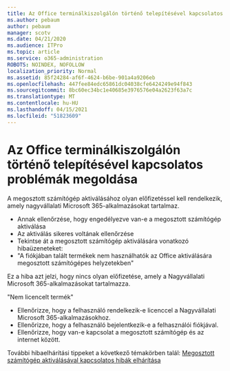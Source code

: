 ```yaml
---
title: Az Office terminálkiszolgálón történő telepítésével kapcsolatos problémák megoldása
ms.author: pebaum
author: pebaum
manager: scotv
ms.date: 04/21/2020
ms.audience: ITPro
ms.topic: article
ms.service: o365-administration
ROBOTS: NOINDEX, NOFOLLOW
localization_priority: Normal
ms.assetid: 85f24284-af6f-4624-b6be-901a4a9206eb
ms.openlocfilehash: 447fee84edc65861dc04038cfe6424249e94f843
ms.sourcegitcommit: 8bc60ec34bc1e40685e3976576e04a2623f63a7c
ms.translationtype: MT
ms.contentlocale: hu-HU
ms.lasthandoff: 04/15/2021
ms.locfileid: "51823609"
---
```

# <a name="solutions-for-issues-around-installing-office-on-a-terminal-server"></a>Az Office terminálkiszolgálón történő telepítésével kapcsolatos problémák megoldása

A megosztott számítógép aktiválásához olyan előfizetéssel kell rendelkezik, amely nagyvállalati Microsoft 365-alkalmazásokat tartalmaz.
  
- Annak ellenőrzése, hogy engedélyezve van-e a megosztott számítógép aktiválása
- Az aktiválás sikeres voltának ellenőrzése
- Tekintse át a megosztott számítógép aktiválására vonatkozó hibaüzeneteket:
- "A fiókjában talált termékek nem használhatók az Office aktiválására megosztott számítógépes helyzetekben"
  
Ez a hiba azt jelzi, hogy nincs olyan előfizetése, amely a Nagyvállalati Microsoft 365-alkalmazásokat tartalmazza.

"Nem licencelt termék"

- Ellenőrizze, hogy a felhasználó rendelkezik-e licenccel a Nagyvállalati Microsoft 365-alkalmazásokhoz.
- Ellenőrizze, hogy a felhasználó bejelentkezik-e a felhasználói fiókjával.
- Ellenőrizze, hogy van-e kapcsolat a megosztott számítógép és az internet között.

További hibaelhárítási tippeket a következő témakörben talál: [Megosztott számítógép aktiválásával kapcsolatos hibák elhárítása](https://docs.microsoft.com/DeployOffice/troubleshoot-shared-computer-activation)